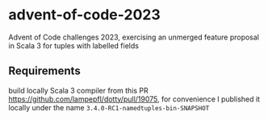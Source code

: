 # advent-of-code-2023
Advent of Code challenges 2023, exercising an unmerged feature proposal in Scala 3 for tuples with labelled fields

## Requirements

build locally Scala 3 compiler from this PR https://github.com/lampepfl/dotty/pull/19075, for convenience I published it locally under the name `3.4.0-RC1-namedtuples-bin-SNAPSHOT`
